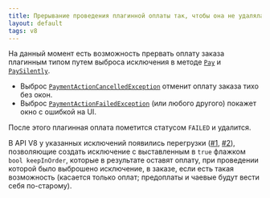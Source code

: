 ```yaml
---
title: Прерывание проведения плагинной оплаты так, чтобы она не удалялась из заказа
layout: default
tags: v8
---
```


На данный момент есть возможность прервать оплату заказа плагинным типом путем выброса исключения в методе
[`Pay`](https://iiko.github.io/front.api.sdk/v8/html/M_Resto_Front_Api_IPaymentProcessor_Pay.htm) и
[`PaySilently`](https://iiko.github.io/front.api.sdk/v8/html/M_Resto_Front_Api_IPaymentProcessor_PaySilently.htm).

- Выброс [`PaymentActionCancelledException`](https://iiko.github.io/front.api.sdk/v8/html/T_Resto_Front_Api_Exceptions_PaymentActionCancelledException.htm)
отменит оплату заказа тихо без окон.
- Выброс [`PaymentActionFailedException`](https://iiko.github.io/front.api.sdk/v8/html/T_Resto_Front_Api_Exceptions_PaymentActionFailedException.htm)
(или любого другого) покажет окно с ошибкой на UI.

После этого плагинная оплата пометится статусом `FAILED` и удалится.

В API V8 у указанных исключений появились перегрузки
([#1](https://iiko.github.io/front.api.sdk/v9/html/M_Resto_Front_Api_Exceptions_PaymentActionCancelledException__ctor_2.htm),
[#2](https://iiko.github.io/front.api.sdk/v9/html/M_Resto_Front_Api_Exceptions_PaymentActionFailedException__ctor_2.htm)),
позволяющие создать исключение с выставленным в `true` флажком `bool keepInOrder`, которые в результате оставят оплату, при проведении которой было выброшено исключение, в заказе, если есть такая возможность (касается только оплат; предоплаты и чаевые будут вести себя по-старому).
